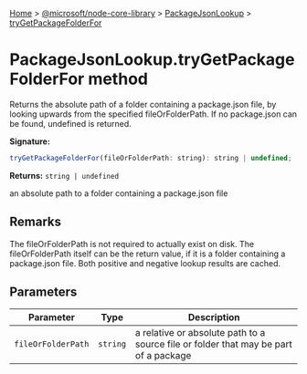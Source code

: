 [Home](./index) &gt; [@microsoft/node-core-library](./node-core-library.md) &gt; [PackageJsonLookup](./node-core-library.packagejsonlookup.md) &gt; [tryGetPackageFolderFor](./node-core-library.packagejsonlookup.trygetpackagefolderfor.md)

# PackageJsonLookup.tryGetPackageFolderFor method

Returns the absolute path of a folder containing a package.json file, by looking upwards from the specified fileOrFolderPath. If no package.json can be found, undefined is returned.

**Signature:**
```javascript
tryGetPackageFolderFor(fileOrFolderPath: string): string | undefined;
```
**Returns:** `string | undefined`

an absolute path to a folder containing a package.json file

## Remarks

The fileOrFolderPath is not required to actually exist on disk. The fileOrFolderPath itself can be the return value, if it is a folder containing a package.json file. Both positive and negative lookup results are cached.

## Parameters

|  Parameter | Type | Description |
|  --- | --- | --- |
|  `fileOrFolderPath` | `string` | a relative or absolute path to a source file or folder that may be part of a package |

